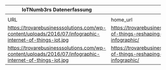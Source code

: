 |IoTNumb3rs Datenerfassung|||||||||||
| ---- | ---- | ---- | ---- | ---- | ---- | ---- | ---- | ---- | ---- | ---- |
||||||||||||
|URL|home_url|filename|device_class|device_count|market_class|market_volume|prognosis_year|publication_year|authorship_class|Dropbox folder|
|https://trovarebusinesssolutions.com/wp-content/uploads/2016/07/infographic-internet-of-things-iot.jpg|https://trovarebusinesssolutions.com/blog/internet-of-things-reshaping-the-business-we-know-infographic/|file1_infographic-internet-of-things-iot.jpg|Generic IoT|50100000000|||2020|2016|company|MariaMarg/20181122-1500|
|https://trovarebusinesssolutions.com/wp-content/uploads/2016/07/infographic-internet-of-things-iot.jpg|https://trovarebusinesssolutions.com/blog/internet-of-things-reshaping-the-business-we-know-infographic/|file1_infographic-internet-of-things-iot.jpg|Generic IoT||investment|1E+13||2016|company|MariaMarg/20181122-1500|
